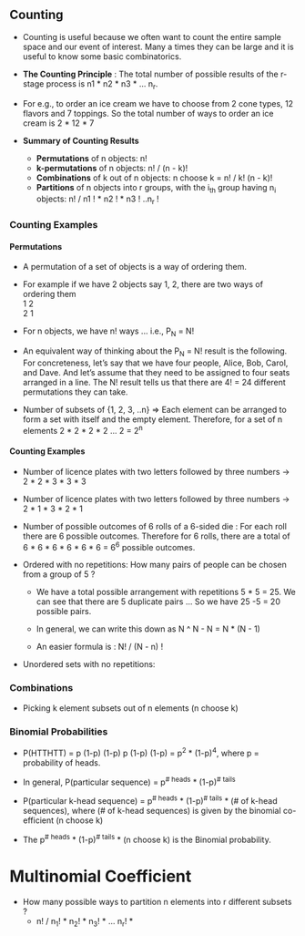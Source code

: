 ## Counting 

- Counting is useful because we often want to count the entire sample space and our event of interest. Many a times they can be large and it is useful to know some basic combinatorics.

- **The Counting Principle** : The total number of possible results of the r-stage process is n1 * n2 * n3 * ... n<sub>r</sub>.

- For e.g., to order an ice cream we have to choose from 2 cone types, 12 flavors and 7 toppings. So the total number of ways to order an ice cream is 2 * 12 * 7

- **Summary of Counting Results** 
    - **Permutations** of n objects: n!
    - **k-permutations** of n objects: n! / (n - k)!
    - **Combinations** of k out of n objects: n choose k = n! / k! (n - k)!
    - **Partitions** of n objects into r groups, with the i<sub>th</sub> group having n<sub>i</sub> objects: n! / n1 ! * n2 ! * n3 ! ..n<sub>r</sub> !

### Counting Examples 

#### Permutations

- A permutation of a set of objects is a way of ordering them.
- For example if we have 2 objects say 1, 2, there are two ways of ordering them <br/>
1 2<br/>
2 1

- For n objects, we have n! ways ... i.e., P<sub>N</sub> = N!

- An equivalent way of thinking about the P<sub>N</sub> = N! result is the following. For concreteness, let’s say that we have four people, Alice, Bob, Carol, and Dave. And let’s assume that they need to be assigned to four seats arranged in a line. The N! result tells us that there are 4! = 24 different permutations they can take.

- Number of subsets of {1, 2, 3, ..n} => Each element can be arranged to form a set with itself and the empty element. Therefore, for a set of n elements 2 * 2 * 2 * 2 ... 2 = 2<sup>n</sup>


#### Counting Examples
- Number of licence plates with two letters followed by three numbers -> 2 * 2 * 3 * 3 * 3

- Number of licence plates with two letters followed by three numbers -> 2 * 1 * 3 * 2 * 1

- Number of possible outcomes of 6 rolls of a 6-sided die : For each roll there are 6 possible outcomes. Therefore for 6 rolls, there are a total of 6 * 6 * 6 * 6 * 6 * 6 = 6<sup>6</sup> possible outcomes.

- Ordered with no repetitions:
How many pairs of people can be chosen from a group of 5 ? 
    - We have a total possible arrangement with repetitions 5 * 5 = 25. We can see that there are 5 duplicate pairs ... So we have 25 -5 = 20 possible pairs.

    - In general, we can write this down as N ^ N - N = N  * (N - 1)

    - An easier formula is : N! / (N - n) !

- Unordered sets with no repetitions:

### Combinations

- Picking k element subsets out of n elements (n choose k)

### Binomial Probabilities

- P(HTTHTT) = p (1-p) (1-p) p (1-p) (1-p) = p<sup>2</sup> * (1-p)<sup>4</sup>, where p = probability of heads.

- In general, P(particular sequence) = p<sup># heads</sup> * (1-p)<sup># tails</sup>

- P(particular k-head sequence) = p<sup># heads</sup> * (1-p)<sup># tails</sup> * (# of k-head sequences), where (# of k-head sequences) is given by the binomial co-efficient (n choose k)

- The p<sup># heads</sup> * (1-p)<sup># tails</sup> * (n choose k) is the Binomial probability.

# Multinomial Coefficient
- How many possible ways to partition n elements into r different subsets ?
    - n! /  n<sub>1</sub>! * n<sub>2</sub>! * n<sub>3</sub>! * ... n<sub>r</sub>! * 

